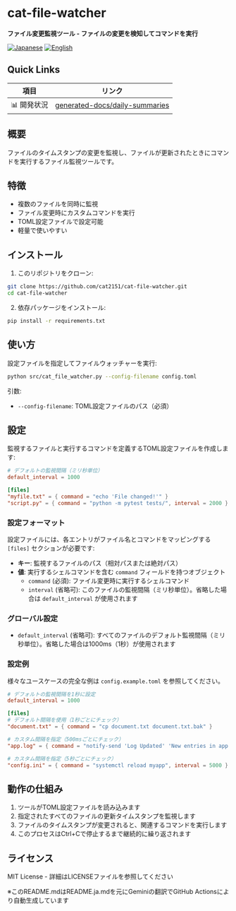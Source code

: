 # cat-file-watcher

**ファイル変更監視ツール - ファイルの変更を検知してコマンドを実行**

<p align="left">
  <a href="README.ja.md"><img src="https://img.shields.io/badge/🇯🇵-Japanese-red.svg" alt="Japanese"></a>
  <a href="README.md"><img src="https://img.shields.io/badge/🇺🇸-English-blue.svg" alt="English"></a>
</p>

## Quick Links
| 項目 | リンク |
|------|--------|
| 📊 開発状況 | [generated-docs/daily-summaries](generated-docs/daily-summaries) |

## 概要

ファイルのタイムスタンプの変更を監視し、ファイルが更新されたときにコマンドを実行するファイル監視ツールです。

## 特徴

- 複数のファイルを同時に監視
- ファイル変更時にカスタムコマンドを実行
- TOML設定ファイルで設定可能
- 軽量で使いやすい

## インストール

1. このリポジトリをクローン:
```bash
git clone https://github.com/cat2151/cat-file-watcher.git
cd cat-file-watcher
```

2. 依存パッケージをインストール:
```bash
pip install -r requirements.txt
```

## 使い方

設定ファイルを指定してファイルウォッチャーを実行:

```bash
python src/cat_file_watcher.py --config-filename config.toml
```

引数:
- `--config-filename`: TOML設定ファイルのパス（必須）

## 設定

監視するファイルと実行するコマンドを定義するTOML設定ファイルを作成します:

```toml
# デフォルトの監視間隔（ミリ秒単位）
default_interval = 1000

[files]
"myfile.txt" = { command = "echo 'File changed!'" }
"script.py" = { command = "python -m pytest tests/", interval = 2000 }
```

### 設定フォーマット

設定ファイルには、各エントリがファイル名とコマンドをマッピングする `[files]` セクションが必要です:

- **キー**: 監視するファイルのパス（相対パスまたは絶対パス）
- **値**: 実行するシェルコマンドを含む `command` フィールドを持つオブジェクト
  - `command` (必須): ファイル変更時に実行するシェルコマンド
  - `interval` (省略可): このファイルの監視間隔（ミリ秒単位）。省略した場合は `default_interval` が使用されます

### グローバル設定

- `default_interval` (省略可): すべてのファイルのデフォルト監視間隔（ミリ秒単位）。省略した場合は1000ms（1秒）が使用されます

### 設定例

様々なユースケースの完全な例は `config.example.toml` を参照してください。

```toml
# デフォルトの監視間隔を1秒に設定
default_interval = 1000

[files]
# デフォルト間隔を使用（1秒ごとにチェック）
"document.txt" = { command = "cp document.txt document.txt.bak" }

# カスタム間隔を指定（500msごとにチェック）
"app.log" = { command = "notify-send 'Log Updated' 'New entries in app.log'", interval = 500 }

# カスタム間隔を指定（5秒ごとにチェック）
"config.ini" = { command = "systemctl reload myapp", interval = 5000 }
```

## 動作の仕組み

1. ツールがTOML設定ファイルを読み込みます
2. 指定されたすべてのファイルの更新タイムスタンプを監視します
3. ファイルのタイムスタンプが変更されると、関連するコマンドを実行します
4. このプロセスはCtrl+Cで停止するまで継続的に繰り返されます

## ライセンス

MIT License - 詳細はLICENSEファイルを参照してください

※このREADME.mdはREADME.ja.mdを元にGeminiの翻訳でGitHub Actionsにより自動生成しています
